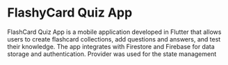 # FlashyCard Quiz App

FlashCard Quiz App is a mobile application developed in Flutter that allows users to create flashcard collections, add questions and answers, and test their knowledge. The app integrates with Firestore and Firebase for data storage and authentication. Provider was used for the state management







